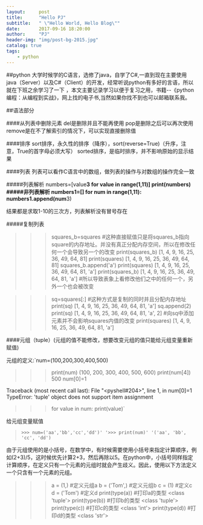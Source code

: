```yaml
---
layout:     post
title:      "Hello PJ"
subtitle:   " \"Hello World, Hello Blog\""
date:       2017-09-16 18:20:00
author:     "PJ"
header-img: "img/post-bg-2015.jpg"
catalog: true
tags:
    - python
---
```

##python
大学时候学的C语言，选修了java，自学了C#,一直到现在主要使用java（Server）以及C#（Client）的开发，经常听说python有多好的言语，所以就在下班之余学习了一下
，本文主要记录学习以便于复习之用，书籍--《python编程：从编程到实战》，网上找的电子书,当然如果你找不到也可以邮箱联系我。

##语法部分

####从列表中删除元素
del是删除并且不能再使用
pop是删除之后可以再次使用
remove是在不了解索引的情况下，可以实现直接删除值

####排序
sort排序，永久性的排序（降序），sort(reverse=True)（升序，注意，True的首字母必须大写）
sorted排序，是临时排序，并不影响原始的显示结果

####列表
列表可以看作C语言中的数组，做列表的操作与对数组的操作完全一致

#####列表解析
numbers=[value**3 for value in range(1,11)]
print(numbers)
#####非列表解析
numbers1=[]
for num in range(1,11):
	numbers1.append(num**3)	
	
结果都是求取1-10的三次方，列表解析没有冒号存在

#####复制列表

>>> squares_b=squares  #这种直接赋值只是将squares_b指向square的内存地址。并没有真正分配内存空间，所以在修改任何一个会导致另一个的改变
>>> print(squares_b)
[1, 4, 9, 16, 25, 36, 49, 64, 81]
>>> print(squares)
[1, 4, 9, 16, 25, 36, 49, 64, 81]
>>> squares_b.append('a')
>>> print(squares)
[1, 4, 9, 16, 25, 36, 49, 64, 81, 'a']
>>> print(squares_b)
[1, 4, 9, 16, 25, 36, 49, 64, 81, 'a'] #所以导致表象上看修改他们之中的任何一个，另外一个也会被改变


>>> sq=squares[:]  #这种方式是复制的同时并且分配内存地址
>>> print(sq)
[1, 4, 9, 16, 25, 36, 49, 64, 81, 'a']
>>> sq.append(2)
>>> print(sq)
[1, 4, 9, 16, 25, 36, 49, 64, 81, 'a', 2] #向sq中添加元素并不会影响squares内值的改变
>>> print(squares)
[1, 4, 9, 16, 25, 36, 49, 64, 81, 'a']
>>> 

####元组（tuple）(元组的值不能修改，想要改变元组的值只能给元组变量重新赋值)

元组的定义:`num=(100,200,300,400,500)
>>> print(num)
(100, 200, 300, 400, 500, 600)
>>> print(num[4])
500
>>> num[0]=1

Traceback (most recent call last):
  File "<pyshell#204>", line 1, in <module>
    num[0]=1
TypeError: 'tuple' object does not support item assignment
>>> for value in num:
	print(value)`
	
给元组变量赋值
>`>>> num=('aa','bb','cc','dd')'
>'>>> print(num)'
>'('aa', 'bb', 'cc', 'dd')`

由于元组使用的是小括号，在数学中，有时候需要使用小括号来指定计算顺序，例如(2+3)/5，这时候优先计算2+3，然后再除以5。在python中，小括号同样指定计算顺序，在定义只有一个元素的元组时就会产生歧义。因此，使用以下方法定义一个只含有一个元素的元组。

>>> a = (1,) #定义元组a 
>>> b = ('Tom',) #定义元组b 
>>> c = (1) #定义c 
>>> d = ('Tom') #定义d 
>>> print(type(a)) #打印a的类型 <class 'tuple'> 
>>> print(type(b)) #打印b的类型 <class 'tuple'> 
>>> print(type(c)) #打印c的类型 <class 'int'> 
>>> print(type(d)) #打印d的类型 <class 'str'>


